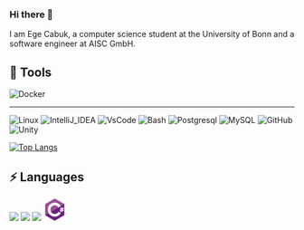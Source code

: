 ### Hi there 👋

I am Ege Cabuk, a computer science student at the University of Bonn and a software engineer at AISC GmbH.

## 🔧 Tools

![Docker](https://img.shields.io/badge/-Docker-black?style=flat-square&logo=docker)

___

![Linux](https://img.shields.io/badge/Linux-FCC624?style=for-the-badge&logo=linux&logoColor=black)
![IntelliJ_IDEA](https://img.shields.io/badge/IntelliJ_IDEA-000000.svg?style=for-the-badge&logo=intellij-idea&logoColor=white)
![VsCode](https://img.shields.io/badge/Visual_Studio_Code-0078D4?style=for-the-badge&logo=visual%20studio%20code&logoColor=white)
![Bash](https://img.shields.io/badge/Shell_Script-121011?style=for-the-badge&logo=gnu-bash&logoColor=white)
![Postgresql](https://img.shields.io/badge/PostgreSQL-316192?style=for-the-badge&logo=postgresql&logoColor=white)
![MySQL](https://img.shields.io/badge/MySQL-00000F?style=for-the-badge&logo=mysql&logoColor=white)
![GitHub](https://img.shields.io/badge/-GitHub-181717?style=flat-square&logo=github)
![Unity](https://img.shields.io/badge/Unity-100000?style=for-the-badge&logo=unity&logoColor=white)

[![Top Langs](https://github-readme-stats.vercel.app/api/top-langs/?username=CabukEge&langs_count=10&layout=compact&theme=merko&hide=CSS,Makefile)](https://github.com/anuraghazra/github-readme-stats)

## ⚡ Languages

<img src = 'https://github.com/MarikIshtar007/MarikIshtar007/blob/master/images/python2.png' width='40'/> <img src='https://github.com/MarikIshtar007/MarikIshtar007/blob/master/images/java.svg' width='40'/>  <img src='https://github.com/MarikIshtar007/MarikIshtar007/blob/master/images/c-original.svg' width='40'/> <img src="https://raw.githubusercontent.com/devicons/devicon/master/icons/csharp/csharp-original.svg" alt="c" width='40'/> </a> <a href="https://www.w3schools.com/cpp/" target="_blank">
          


          


<!--
**CabukEge/CabukEge** is a ✨ _special_ ✨ repository because its `README.md` (this file) appears on your GitHub profile.

Here are some ideas to get you started:

- 🔭 I’m currently working on ...
- 🌱 I’m currently learning ...
- 👯 I’m looking to collaborate on ...
- 🤔 I’m looking for help with ...
- 💬 Ask me about ...
- 📫 How to reach me: ...
- 😄 Pronouns: ...
- ⚡ Fun fact: ...
-->
